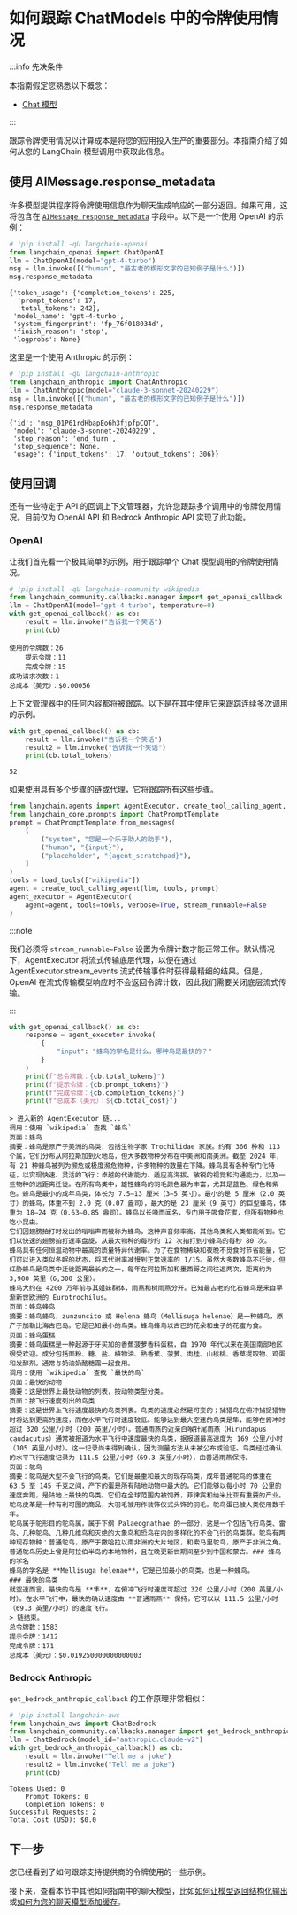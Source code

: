 

# 如何跟踪 ChatModels 中的令牌使用情况

:::info 先决条件

本指南假定您熟悉以下概念：

- [Chat 模型](/docs/concepts/#chat-models)

:::

跟踪令牌使用情况以计算成本是将您的应用投入生产的重要部分。本指南介绍了如何从您的 LangChain 模型调用中获取此信息。

## 使用 AIMessage.response_metadata

许多模型提供程序将令牌使用信息作为聊天生成响应的一部分返回。如果可用，这将包含在 [`AIMessage.response_metadata`](/docs/how_to/response_metadata) 字段中。以下是一个使用 OpenAI 的示例：

```python
# !pip install -qU langchain-openai
from langchain_openai import ChatOpenAI
llm = ChatOpenAI(model="gpt-4-turbo")
msg = llm.invoke([("human", "最古老的楔形文字的已知例子是什么")])
msg.response_metadata
```

```output
{'token_usage': {'completion_tokens': 225,
  'prompt_tokens': 17,
  'total_tokens': 242},
 'model_name': 'gpt-4-turbo',
 'system_fingerprint': 'fp_76f018034d',
 'finish_reason': 'stop',
 'logprobs': None}
```

这里是一个使用 Anthropic 的示例：

```python
# !pip install -qU langchain-anthropic
from langchain_anthropic import ChatAnthropic
llm = ChatAnthropic(model="claude-3-sonnet-20240229")
msg = llm.invoke([("human", "最古老的楔形文字的已知例子是什么")])
msg.response_metadata
```

```output
{'id': 'msg_01P61rdHbapEo6h3fjpfpCQT',
 'model': 'claude-3-sonnet-20240229',
 'stop_reason': 'end_turn',
 'stop_sequence': None,
 'usage': {'input_tokens': 17, 'output_tokens': 306}}
```

## 使用回调

还有一些特定于 API 的回调上下文管理器，允许您跟踪多个调用中的令牌使用情况。目前仅为 OpenAI API 和 Bedrock Anthropic API 实现了此功能。

### OpenAI

让我们首先看一个极其简单的示例，用于跟踪单个 Chat 模型调用的令牌使用情况。

```python
# !pip install -qU langchain-community wikipedia
from langchain_community.callbacks.manager import get_openai_callback
llm = ChatOpenAI(model="gpt-4-turbo", temperature=0)
with get_openai_callback() as cb:
    result = llm.invoke("告诉我一个笑话")
    print(cb)
```

```output
使用的令牌数：26
	提示令牌：11
	完成令牌：15
成功请求次数：1
总成本（美元）：$0.00056
```

上下文管理器中的任何内容都将被跟踪。以下是在其中使用它来跟踪连续多次调用的示例。

```python
with get_openai_callback() as cb:
    result = llm.invoke("告诉我一个笑话")
    result2 = llm.invoke("告诉我一个笑话")
    print(cb.total_tokens)
```

```output
52
```

如果使用具有多个步骤的链或代理，它将跟踪所有这些步骤。

```python
from langchain.agents import AgentExecutor, create_tool_calling_agent, load_tools
from langchain_core.prompts import ChatPromptTemplate
prompt = ChatPromptTemplate.from_messages(
    [
        ("system", "您是一个乐于助人的助手"),
        ("human", "{input}"),
        ("placeholder", "{agent_scratchpad}"),
    ]
)
tools = load_tools(["wikipedia"])
agent = create_tool_calling_agent(llm, tools, prompt)
agent_executor = AgentExecutor(
    agent=agent, tools=tools, verbose=True, stream_runnable=False
)
```

:::note

我们必须将 `stream_runnable=False` 设置为令牌计数才能正常工作。默认情况下，AgentExecutor 将流式传输底层代理，以便在通过 AgentExecutor.stream_events 流式传输事件时获得最精细的结果。但是，OpenAI 在流式传输模型响应时不会返回令牌计数，因此我们需要关闭底层流式传输。

:::

```python
with get_openai_callback() as cb:
    response = agent_executor.invoke(
        {
            "input": "蜂鸟的学名是什么，哪种鸟是最快的？"
        }
    )
    print(f"总令牌数：{cb.total_tokens}")
    print(f"提示令牌：{cb.prompt_tokens}")
    print(f"完成令牌：{cb.completion_tokens}")
    print(f"总成本（美元）：${cb.total_cost}")
```

```output
> 进入新的 AgentExecutor 链...
调用：使用 `wikipedia` 查找 `蜂鸟`
页面：蜂鸟
摘要：蜂鸟是原产于美洲的鸟类，包括生物学家 Trochilidae 家族。约有 366 种和 113 个属，它们分布从阿拉斯加到火地岛，但大多数物种分布在中美洲和南美洲。截至 2024 年，有 21 种蜂鸟被列为濒危或极度濒危物种，许多物种的数量在下降。蜂鸟具有各种专门化特征，以实现快速、灵活的飞行：卓越的代谢能力、适应高海拔、敏锐的视觉和沟通能力，以及一些物种的远距离迁徙。在所有鸟类中，雄性蜂鸟的羽毛颜色最为丰富，尤其是蓝色、绿色和紫色。蜂鸟是最小的成年鸟类，体长为 7.5–13 厘米（3–5 英寸）。最小的是 5 厘米（2.0 英寸）的蜂鸟，体重不到 2.0 克（0.07 盎司），最大的是 23 厘米（9 英寸）的巨型蜂鸟，体重为 18–24 克（0.63–0.85 盎司）。蜂鸟以长喙而闻名，专门用于吸食花蜜，但所有物种也吃小昆虫。
它们因翅膀拍打时发出的嗡嗡声而被称为蜂鸟，这种声音频率高，其他鸟类和人类都能听到。它们以快速的翅膀拍打速率盘旋，从最大物种的每秒约 12 次拍打到小蜂鸟的每秒 80 次。
蜂鸟具有任何恒温动物中最高的质量特异代谢率。为了在食物稀缺和夜晚不觅食时节省能量，它们可以进入类似冬眠的状态，将其代谢率减慢到正常速率的 1/15。虽然大多数蜂鸟不迁徙，但红胁蜂鸟是鸟类中迁徙距离最长的之一，每年在阿拉斯加和墨西哥之间往返两次，距离约为 3,900 英里（6,300 公里）。
蜂鸟大约在 4200 万年前与其姐妹群体，雨燕和树雨燕分开。已知最古老的化石蜂鸟是来自早渐新世欧洲的 Eurotrochilus。
页面：蜂鸟蜂鸟
摘要：蜂鸟蜂鸟，zunzuncito 或 Helena 蜂鸟（Mellisuga helenae）是一种蜂鸟，原产于加勒比海古巴岛。它是已知最小的鸟类。蜂鸟蜂鸟以古巴的花朵和虫子的花蜜为食。
页面：蜂鸟蛋糕
摘要：蜂鸟蛋糕是一种起源于牙买加的香蕉菠萝香料蛋糕，自 1970 年代以来在美国南部地区很受欢迎。成分包括面粉、糖、盐、植物油、熟香蕉、菠萝、肉桂、山核桃、香草提取物、鸡蛋和发酵剂。通常与奶油奶酪糖霜一起食用。
调用：使用 `wikipedia` 查找 `最快的鸟`
页面：最快的动物
摘要：这是世界上最快动物的列表，按动物类型分类。
页面：按飞行速度列出的鸟类
摘要：这是世界上飞行速度最快的鸟类列表。鸟类的速度必然是可变的；捕猎鸟在俯冲捕捉猎物时将达到更高的速度，而在水平飞行时速度较低。能够达到最大空速的鸟类是隼，能够在俯冲时超过 320 公里/小时（200 英里/小时）。普通雨燕的近亲白喉针尾雨燕（Hirundapus caudacutus）通常被报道为水平飞行中速度最快的鸟类，据报道最高速度为 169 公里/小时（105 英里/小时）。这一记录尚未得到确认，因为测量方法从未被公布或验证。鸟类经过确认的水平飞行速度记录为 111.5 公里/小时（69.3 英里/小时），由普通雨燕保持。
页面：鸵鸟
摘要：鸵鸟是大型不会飞行的鸟类。它们是最重和最大的现存鸟类，成年普通鸵鸟的体重在 63.5 至 145 千克之间，产下的蛋是所有陆地动物中最大的。它们能够以每小时 70 公里的速度奔跑，是陆地上最快的鸟类。它们在全球范围内被饲养，菲律宾和纳米比亚有重要的产业。鸵鸟皮革是一种有利可图的商品，大羽毛被用作装饰仪式头饰的羽毛。鸵鸟蛋已被人类使用数千年。
鸵鸟属于鸵形目的鸵鸟属，属于下纲 Palaeognathae 的一部分，这是一个包括飞行鸟类、雷鸟、几种鸵鸟、几种几维鸟和灭绝的大象鸟和恐鸟在内的多样化的不会飞行的鸟类群。鸵鸟有两种现存物种：普通鸵鸟，原产于撒哈拉以南非洲的大片地区，和索马里鸵鸟，原产于非洲之角。普通鸵鸟历史上曾是阿拉伯半岛的本地物种，且在晚更新世期间至少到中国和蒙古。### 蜂鸟的学名
蜂鸟的学名是 **Mellisuga helenae**，它是已知最小的鸟类，也是一种蜂鸟。
### 最快的鸟类
就空速而言，最快的鸟是 **隼**，在俯冲飞行时速度可超过 320 公里/小时（200 英里/小时）。在水平飞行中，最快的确认速度由 **普通雨燕** 保持，它可以以 111.5 公里/小时（69.3 英里/小时）的速度飞行。
> 链结束。
总令牌数：1583
提示令牌：1412
完成令牌：171
总成本（美元）：$0.019250000000000003
```

### Bedrock Anthropic

`get_bedrock_anthropic_callback` 的工作原理非常相似：

```python
# !pip install langchain-aws
from langchain_aws import ChatBedrock
from langchain_community.callbacks.manager import get_bedrock_anthropic_callback
llm = ChatBedrock(model_id="anthropic.claude-v2")
with get_bedrock_anthropic_callback() as cb:
    result = llm.invoke("Tell me a joke")
    result2 = llm.invoke("Tell me a joke")
    print(cb)
```

```output
Tokens Used: 0
    Prompt Tokens: 0
    Completion Tokens: 0
Successful Requests: 2
Total Cost (USD): $0.0
```

## 下一步

您已经看到了如何跟踪支持提供商的令牌使用的一些示例。

接下来，查看本节中其他如何指南中的聊天模型，比如[如何让模型返回结构化输出](/docs/how_to/structured_output)或[如何为您的聊天模型添加缓存](/docs/how_to/chat_model_caching)。